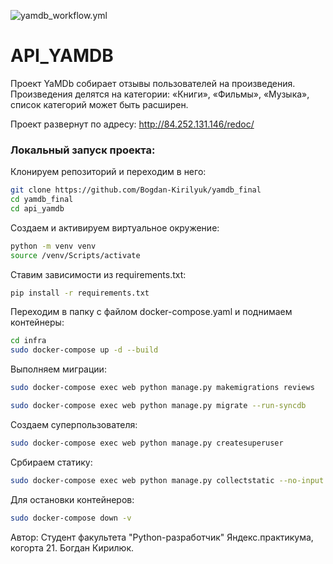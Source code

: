 
![yamdb_workflow.yml](https://github.com/Bogdan-Kirilyuk/yamdb_final/actions/workflows/yamdb_workflow.yml/badge.svg?branch=master&event=push)

# API_YAMDB 
Проект YaMDb собирает отзывы пользователей на произведения. Произведения делятся на категории: «Книги», «Фильмы», «Музыка», список категорий может быть расширен.

Проект развернут по адресу: http://84.252.131.146/redoc/

### Локальный запуск проекта: 
Клонируем репозиторий и переходим в него: 
```bash 
git clone https://github.com/Bogdan-Kirilyuk/yamdb_final
cd yamdb_final 
cd api_yamdb 
``` 

Создаем и активируем виртуальное окружение: 
```bash 
python -m venv venv 
source /venv/Scripts/activate
``` 

Ставим зависимости из requirements.txt: 
```bash 
pip install -r requirements.txt 
``` 

Переходим в папку с файлом docker-compose.yaml и поднимаем контейнеры: 
```bash 
cd infra
sudo docker-compose up -d --build 
``` 

Выполняем миграции: 
```bash 
sudo docker-compose exec web python manage.py makemigrations reviews 
``` 
```bash 
sudo docker-compose exec web python manage.py migrate --run-syncdb
``` 

Создаем суперпользователя: 
```bash 
sudo docker-compose exec web python manage.py createsuperuser 
``` 

Србираем статику: 
```bash 
sudo docker-compose exec web python manage.py collectstatic --no-input 
``` 

Для остановки контейнеров: 
```bash 
sudo docker-compose down -v 
``` 

Автор: Студент факультета "Python-разработчик" Яндекс.практикума, когорта 21. Богдан Кирилюк.